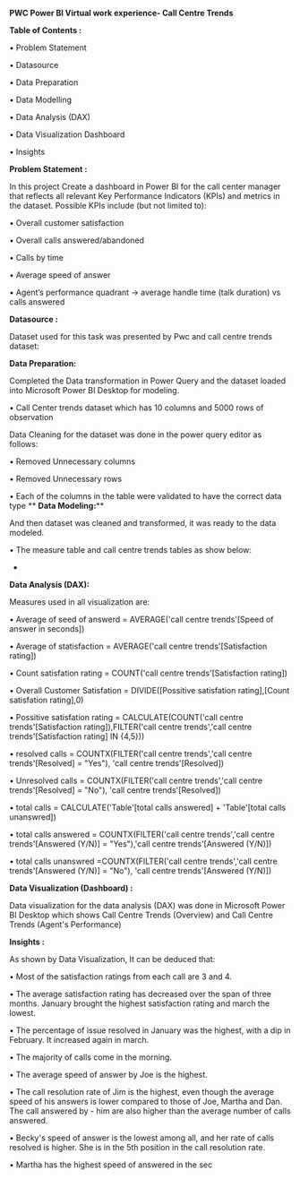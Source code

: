 **PWC Power BI Virtual work experience- Call Centre Trends**
 
**Table of Contents :**

•	Problem Statement

•	Datasource

•	Data Preparation

•	Data Modelling

•	Data Analysis (DAX)

•	Data Visualization Dashboard

•	Insights

**Problem Statement :**

In this project Create a dashboard in Power BI for the call center manager that reflects all relevant Key Performance Indicators (KPIs) and metrics in the dataset.
Possible KPIs include (but not limited to):

•	Overall customer satisfaction

•	Overall calls answered/abandoned

•	Calls by time

•	Average speed of answer

•	Agent’s performance quadrant -> average handle time (talk duration) vs calls answered

**Datasource :**

Dataset used for this task was presented by Pwc and call centre trends dataset:



**Data Preparation:**

Completed the Data transformation in Power Query and the dataset loaded into Microsoft Power BI Desktop for modeling.


•	Call Center trends dataset which has 10 columns and 5000 rows of observation

Data Cleaning for the dataset was done in the power query editor as follows:

•	Removed Unnecessary columns

•	Removed Unnecessary rows

•	Each of the columns in the table were validated to have the correct data type
**
**Data Modeling:****

And then dataset was cleaned and transformed, it was ready to the data modeled.

•	The measure table and call centre trends tables as show below:

- 
**Data Analysis (DAX):**
  
Measures used in all visualization are:

•	Average of seed of answerd = AVERAGE('call centre trends'[Speed of answer in seconds])

•	Average of statisfaction = AVERAGE('call centre trends'[Satisfaction rating])

•	Count satisfation rating = COUNT('call centre trends'[Satisfaction rating])

•	Overall Customer Satisfation = DIVIDE([Possitive satisfation rating],[Count satisfation rating],0)

•	Possitive satisfation rating = CALCULATE(COUNT('call centre trends'[Satisfaction rating]),FILTER('call centre trends','call centre trends'[Satisfaction rating] IN {4,5}))

•	resolved calls = COUNTX(FILTER('call centre trends','call centre trends'[Resolved] = "Yes"), 'call centre trends'[Resolved])

•	Unresolved calls = COUNTX(FILTER('call centre trends','call centre trends'[Resolved] = "No"), 'call centre trends'[Resolved])

•	total calls = CALCULATE('Table'[total calls answered] + 'Table'[total calls unanswred])

•	total calls answered = COUNTX(FILTER('call centre trends','call centre trends'[Answered (Y/N)] = "Yes"),'call centre trends'[Answered (Y/N)])

•	total calls unanswred =COUNTX(FILTER('call centre trends','call centre trends'[Answered (Y/N)] = "No"), 'call centre trends'[Answered (Y/N)])


**Data Visualization (Dashboard) :**

Data visualization for the data analysis (DAX) was done in Microsoft Power BI Desktop which shows  Call Centre Trends (Overview) and Call Centre Trends (Agent's Performance)

 
**Insights :**

As shown by Data Visualization, It can be deduced that:

•	Most of the satisfaction ratings from each call are 3 and 4.

•	The average satisfaction rating has decreased over the span of three months. January brought the highest satisfaction rating and march the lowest.

•	The percentage of issue resolved in January was the highest, with a dip in February. It increased again in march.

•	The majority of calls come in the morning.

•	The average speed of answer by Joe is the highest.

•	The call resolution rate of Jim is the highest, even though the average speed of his answers is lower compared to those of Joe, Martha and Dan. The call answered by - him are also higher than the average number of calls answered.

•	Becky's speed of answer is the lowest among all, and her rate of calls resolved is higher. She is in the 5th position in the call resolution rate.

•	Martha has the highest speed of answered in the sec

